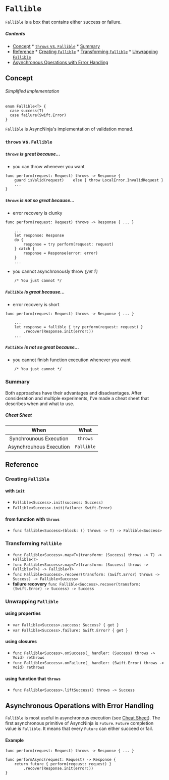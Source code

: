 # `Fallible`

`Fallible` is a box that contains either success or failure.

##### Contents
*    [Concept](#concept)
    *    [`throws` vs. `Fallible`](#throws-vs-fallible)
    *     [Summary](#summary)
*    [Reference](#reference)
    *    [Creating `Fallible`](#creating-fallible)
    *     [Transforming `Fallible`](#transforming-fallible)
    *  [Unwrapping `Fallible`](#unwrapping-fallible)
*    [Asynchronous Operations with Error Handling](#asynchronous-operations-with-error-handling)

## Concept

###### Simplified implementation
```
enum Fallible<T> {
  case success(T)
  case failure(Swift.Error)
} 
``` 

`Fallible` is AsyncNinja's implementation of validation monad.
###  `throws` vs. `Fallible`

##### `throws` is great because...

*    you can throw whenever you want

```
func perform(request: Request) throws -> Response {
    guard isValid(request)    else { throw LocalError.InvalidRequest }
    ...
}
```

##### `throws` is not so great because...

*    error recovery is clunky

```
func perform(request: Request) throws -> Response { ... }

    ...
    let response: Response
    do {
        response = try perform(request: request)
    } catch {
        response = Response(error: error)
    }
    ...
```

*    you cannot asynchronously throw *(yet ?)*

```
    /* You just cannot */
```


##### `Fallible` is great because...

*    error recovery is short

```
func perform(request: Request) throws -> Response { ... }

    ...
    let response = fallible { try perform(request: request) }
        .recover(Response.init(error:))
    ...
```

##### `Fallible` is not so great because...
*    you cannot finish function execution whenever you want

```
    /* You just cannot */
```
### Summary
Both approaches have their advantages and disadvantages. After consideration and multiple experiments, I've made a cheat sheet that describes when and what to use.

##### Cheat Sheet
|When|What|
|:--:|:--:|
|Synchrounous Execution|`throws`|
|Asynchrouhous Execution|`Fallible`|

## Reference

### Creating `Fallible`

#### with `init`
*    `Fallible<Success>.init(success: Success)`
*    `Fallible<Success>.init(failure: Swift.Error)`

#### from function with `throws`
*    `func fallible<Success>(block: () throws -> T) -> Fallible<Success>`

### Transforming `Fallible`

*    `func Fallible<Success>.map<T>(transform: (Success) throws -> T) -> Fallible<T>`
*    `func Fallible<Success>.map<T>(transform: (Success) throws -> Fallible<T>) -> Fallible<T>`
*    `func Fallible<Success>.recover(transform: (Swift.Error) throws -> Success) -> Fallible<Success>`
*    **failure recovery**
    `func Fallible<Success>.recover(transform: (Swift.Error) -> Success) -> Success`
    
### Unwrapping `Fallible`    

#### using properties
*    `var Fallible<Success>.success: Success? { get }`
*    `var Fallible<Success>.failure: Swift.Error? { get }`

#### using closures
*    `func Fallible<Success>.onSuccess(_ handler: (Success) throws -> Void) rethrows`
*    `func Fallible<Success>.onFailure(_ handler: (Swift.Error) throws -> Void) rethrows`

#### using function that `throws`

*    `func Fallible<Success>.liftSuccess() throws -> Success`

## Asynchronous Operations with Error Handling
`Fallible` is most useful in asynchronous execution (see [Cheat Sheet](#cheat-sheet)). The first asynchronous primitive of AsyncNinja is `Future`. `Future` completion value is `Fallible`. It means that every `Future` can either succeed or fail.

#### Example

```
func perform(request: Request) throws -> Response { ... }

func performAsync(request: Request) -> Response {
    return future { perform(reqeust: request) }
        .recover(Response.init(error:))
}

```
